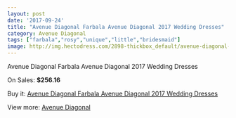 ```yaml
---
layout: post
date: '2017-09-24'
title: "Avenue Diagonal Farbala Avenue Diagonal 2017 Wedding Dresses"
category: Avenue Diagonal
tags: ["farbala","rosy","unique","little","bridesmaid"]
image: http://img.hectodress.com/2898-thickbox_default/avenue-diagonal-farbala-avenue-diagonal-2013-wedding-dresses.jpg
---
```

Avenue Diagonal Farbala Avenue Diagonal 2017 Wedding Dresses

On Sales: **$256.16**
<a href="https://www.hectodress.com/avenue-diagonal/1606-avenue-diagonal-farbala-avenue-diagonal-2013-wedding-dresses.html"><amp-img layout="responsive" width="600" height="600" src="//img.hectodress.com/2898-thickbox_default/avenue-diagonal-farbala-avenue-diagonal-2013-wedding-dresses.jpg" alt="Avenue Diagonal Farbala Avenue Diagonal 2017 Wedding Dresses 0" /></a>
<a href="https://www.hectodress.com/avenue-diagonal/1606-avenue-diagonal-farbala-avenue-diagonal-2013-wedding-dresses.html"><amp-img layout="responsive" width="600" height="600" src="//img.hectodress.com/2900-thickbox_default/avenue-diagonal-farbala-avenue-diagonal-2013-wedding-dresses.jpg" alt="Avenue Diagonal Farbala Avenue Diagonal 2017 Wedding Dresses 1" /></a>
<a href="https://www.hectodress.com/avenue-diagonal/1606-avenue-diagonal-farbala-avenue-diagonal-2013-wedding-dresses.html"><amp-img layout="responsive" width="600" height="600" src="//img.hectodress.com/2899-thickbox_default/avenue-diagonal-farbala-avenue-diagonal-2013-wedding-dresses.jpg" alt="Avenue Diagonal Farbala Avenue Diagonal 2017 Wedding Dresses 2" /></a>

Buy it: [Avenue Diagonal Farbala Avenue Diagonal 2017 Wedding Dresses](https://www.hectodress.com/avenue-diagonal/1606-avenue-diagonal-farbala-avenue-diagonal-2013-wedding-dresses.html "Avenue Diagonal Farbala Avenue Diagonal 2017 Wedding Dresses")

View more: [Avenue Diagonal](https://www.hectodress.com/23-avenue-diagonal "Avenue Diagonal")
